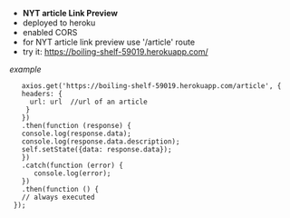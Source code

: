- **NYT article Link Preview**
- deployed to heroku
- enabled CORS
- for NYT article link preview use '/article' route
- try it: https://boiling-shelf-59019.herokuapp.com/


 _example_



```
   axios.get('https://boiling-shelf-59019.herokuapp.com/article', {
   headers: {
     url: url  //url of an article
    }
   })
   .then(function (response) {
   console.log(response.data);
   console.log(response.data.description);
   self.setState({data: response.data});
   })
   .catch(function (error) {
      console.log(error);
   })
   .then(function () {
   // always executed
 }); 
 ```


